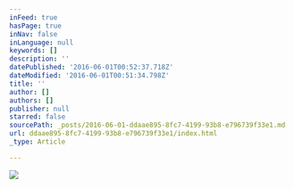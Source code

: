```yaml
---
inFeed: true
hasPage: true
inNav: false
inLanguage: null
keywords: []
description: ''
datePublished: '2016-06-01T00:52:37.718Z'
dateModified: '2016-06-01T00:51:34.798Z'
title: ''
author: []
authors: []
publisher: null
starred: false
sourcePath: _posts/2016-06-01-ddaae895-8fc7-4199-93b8-e796739f33e1.md
url: ddaae895-8fc7-4199-93b8-e796739f33e1/index.html
_type: Article

---
```

![](https://the-grid-user-content.s3-us-west-2.amazonaws.com/dca9741b-0e28-45a8-b900-edef7e4fbe67.jpg)